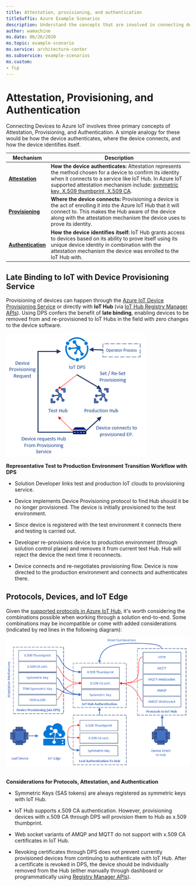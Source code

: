 ```yaml
---
title: Attestation, provisioning, and authentication
titleSuffix: Azure Example Scenarios
description: Understand the concepts that are involved in connecting devices to an IoT platform and how device provisioning process.
author: wamachine
ms.date: 06/26/2020
ms.topic: example-scenario
ms.service: architecture-center
ms.subservice: example-scenarios
ms.custom:
- fcp
---
```


# Attestation, Provisioning, and Authentication

Connecting Devices to Azure IoT involves three primary concepts of
Attestation, Provisioning, and Authentication. A simple analogy for
these would be how the device authenticates, where the device connects,
and how the device identifies itself.

| Mechanism | Description |
--- | ---
| [**Attestation**](https://docs.microsoft.com/azure/iot-dps/concepts-security#attestation-mechanism) |      **How the device authenticates:** Attestation represents the method chosen for a device to confirm its identity when it connects to a service like IoT Hub. In Azure IoT supported attestation mechanism include: [symmetric key, X.509 thumbprint, X.509 CA](https://azure.microsoft.com/blog/iot-device-authentication-options/).|
|[**Provisioning**](https://docs.microsoft.com/azure/iot-dps/about-iot-dps#provisioning-process) |  **Where the device connects:** Provisioning a device is the act of enrolling it into the Azure IoT Hub that it will connect to. This makes the Hub aware of the device along with the attestation mechanism the device uses to prove its identity.|
|[**Authentication**](https://docs.microsoft.com/azure/iot-hub/iot-hub-devguide-security#authentication) |**How the device identifies itself:** IoT Hub grants access to devices based on its ability to prove itself using its unique device identity in combination with the attestation mechanism the device was enrolled to the IoT Hub with. |

## Late Binding to IoT with Device Provisioning Service

Provisioning of devices can happen through the [Azure IoT Device
Provisioning Service](https://docs.microsoft.com/azure/iot-dps/)
or directly with **IoT Hub** (via [IoT Hub Registry Manager
APIs](https://docs.microsoft.com/dotnet/api/microsoft.azure.devices.registrymanager?view=azure-dotnet)).
Using DPS confers the benefit of **late binding**, enabling devices to
be removed from and re-provisioned to IoT Hubs in the field with zero
changes to the device software.

![A diagram showing authentication flows for various topologies connecting to Azure IoT Hub](media/late-binding-with-dps.png) 

**Representative Test to Production Environment Transition Workflow with
DPS**

-   Solution Developer links test and production IoT clouds to
    provisioning service.

-   Device implements Device Provisioning protocol to find Hub should it
    be no longer provisioned. The device is initially provisioned to the
    test environment.

-   Since device is registered with the test environment it connects
    there and testing is carried out.

-   Developer re-provisions device to production environment (through
    solution control plane) and removes it from current test Hub. Hub
    will reject the device the next time it reconnects.

-   Device connects and re-negotiates provisioning flow. Device is now
    directed to the production environment and connects and
    authenticates there.

## Protocols, Devices, and IoT Edge

Given the [supported protocols in Azure IoT
Hub,](https://docs.microsoft.com/azure/iot-hub/iot-hub-devguide-protocols)
it's worth considering the combinations possible when working through a
solution end-to-end. Some combinations may be incompatible or come with
added considerations (indicated by red lines in the following diagram):

![A diagram showing authentication flows for various topologies connecting to Azure IoT Hub](media/authentication-matrix.png) 

**Considerations for Protocols, Attestation, and Authentication**

-   Symmetric Keys (SAS tokens) are always registered as symmetric keys
    with IoT Hub.

-   IoT Hub supports x.509 CA authentication. However, provisioning
    devices with x.509 CA through DPS will provision them to Hub as
    x.509 thumbprint.

-   Web socket variants of AMQP and MQTT do not support with x.509 CA
    certificates in IoT Hub.

-   Revoking certificates through DPS does not prevent currently
    provisioned devices from continuing to authenticate with IoT Hub.
    After a certificate is revoked in DPS, the device should be
    individually removed from the Hub (either manually through dashboard
    or programmatically using [Registry Manager
    APIs](https://docs.microsoft.com/rest/api/iothub/service/registrymanager)).

